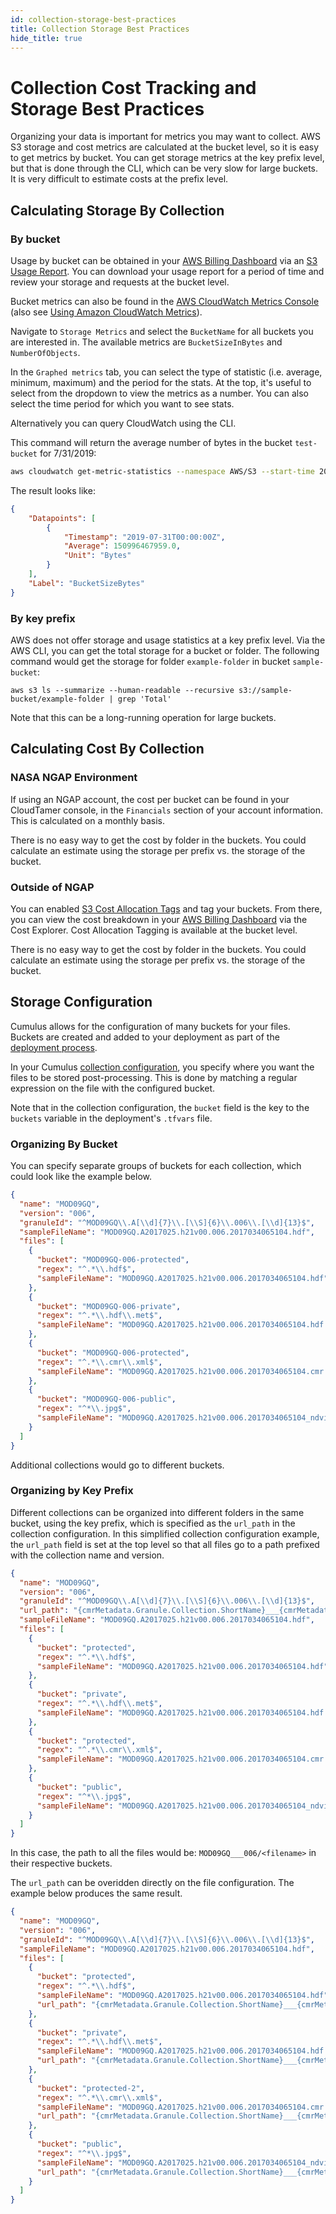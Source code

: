 ```yaml
---
id: collection-storage-best-practices
title: Collection Storage Best Practices
hide_title: true
---
```


# Collection Cost Tracking and Storage Best Practices

Organizing your data is important for metrics you may want to collect. AWS S3 storage and cost metrics are calculated at the bucket level, so it is easy to get metrics by bucket. You can get storage metrics at the key prefix level, but that is done through the CLI, which can be very slow for large buckets. It is very difficult to estimate costs at the prefix level.

## Calculating Storage By Collection

### By bucket

Usage by bucket can be obtained in your [AWS Billing Dashboard](https://console.aws.amazon.com/billing/home) via an [S3 Usage Report](https://docs.aws.amazon.com/AmazonS3/latest/dev/aws-usage-report.html). You can download your usage report for a period of time and review your storage and requests at the bucket level.

Bucket metrics can also be found in the [AWS CloudWatch Metrics Console](https://console.aws.amazon.com/cloudwatch/home#metricsV2:graph=~();namespace=~'AWS*2fS3) (also see [Using Amazon CloudWatch Metrics](https://docs.aws.amazon.com/AmazonCloudWatch/latest/monitoring/working_with_metrics.html)).

Navigate to `Storage Metrics` and select the `BucketName` for all buckets you are interested in. The available metrics are `BucketSizeInBytes` and `NumberOfObjects`.

In the `Graphed metrics` tab, you can select the type of statistic (i.e. average, minimum, maximum) and the period for the stats. At the top, it's useful to select from the dropdown to view the metrics as a number. You can also select the time period for which you want to see stats.

Alternatively you can query CloudWatch using the CLI.

This command will return the average number of bytes in the bucket `test-bucket` for 7/31/2019:

```bash
aws cloudwatch get-metric-statistics --namespace AWS/S3 --start-time 2019-07-31T00:00:00 --end-time 2019-08-01T00:00:00 --period 86400 --statistics Average --region us-east-1 --metric-name BucketSizeBytes --dimensions Name=BucketName,Value=test-bucket Name=StorageType,Value=StandardStorage
```

The result looks like:

```json
{
    "Datapoints": [
        {
            "Timestamp": "2019-07-31T00:00:00Z",
            "Average": 150996467959.0,
            "Unit": "Bytes"
        }
    ],
    "Label": "BucketSizeBytes"
}
```

### By key prefix

AWS does not offer storage and usage statistics at a key prefix level. Via the AWS CLI, you can get the total storage for a bucket or folder. The following command would get the storage for folder `example-folder` in bucket `sample-bucket`:

`aws s3 ls --summarize --human-readable --recursive s3://sample-bucket/example-folder | grep 'Total'`

Note that this can be a long-running operation for large buckets.

## Calculating Cost By Collection

### NASA NGAP Environment

If using an NGAP account, the cost per bucket can be found in your CloudTamer console, in the `Financials` section of your account information. This is calculated on a monthly basis.

There is no easy way to get the cost by folder in the buckets. You could calculate an estimate using the storage per prefix vs. the storage of the bucket.

### Outside of NGAP

You can enabled [S3 Cost Allocation Tags](https://docs.aws.amazon.com/AmazonS3/latest/dev/CostAllocTagging.html) and tag your buckets. From there, you can view the cost breakdown in your [AWS Billing Dashboard](https://console.aws.amazon.com/billing/home) via the Cost Explorer. Cost Allocation Tagging is available at the bucket level.

There is no easy way to get the cost by folder in the buckets. You could calculate an estimate using the storage per prefix vs. the storage of the bucket.

## Storage Configuration

Cumulus allows for the configuration of many buckets for your files. Buckets are created and added to your deployment as part of the [deployment process](../deployment/deployment-readme#create-s3-buckets).

In your Cumulus [collection configuration](../data-cookbooks/setup#collections), you specify where you want the files to be stored post-processing. This is done by matching a regular expression on the file with the configured bucket.

Note that in the collection configuration, the `bucket` field is the key to the `buckets` variable in the deployment's `.tfvars` file.

### Organizing By Bucket

You can specify separate groups of buckets for each collection, which could look like the example below.

```json
{
  "name": "MOD09GQ",
  "version": "006",
  "granuleId": "^MOD09GQ\\.A[\\d]{7}\\.[\\S]{6}\\.006\\.[\\d]{13}$",
  "sampleFileName": "MOD09GQ.A2017025.h21v00.006.2017034065104.hdf",
  "files": [
    {
      "bucket": "MOD09GQ-006-protected",
      "regex": "^.*\\.hdf$",
      "sampleFileName": "MOD09GQ.A2017025.h21v00.006.2017034065104.hdf"
    },
    {
      "bucket": "MOD09GQ-006-private",
      "regex": "^.*\\.hdf\\.met$",
      "sampleFileName": "MOD09GQ.A2017025.h21v00.006.2017034065104.hdf.met"
    },
    {
      "bucket": "MOD09GQ-006-protected",
      "regex": "^.*\\.cmr\\.xml$",
      "sampleFileName": "MOD09GQ.A2017025.h21v00.006.2017034065104.cmr.xml"
    },
    {
      "bucket": "MOD09GQ-006-public",
      "regex": "^*\\.jpg$",
      "sampleFileName": "MOD09GQ.A2017025.h21v00.006.2017034065104_ndvi.jpg"
    }
  ]
}
```

Additional collections would go to different buckets.

### Organizing by Key Prefix

Different collections can be organized into different folders in the same bucket, using the key prefix, which is specified as the `url_path` in the collection configuration. In this simplified collection configuration example, the `url_path` field is set at the top level so that all files go to a path prefixed with the collection name and version.

```json
{
  "name": "MOD09GQ",
  "version": "006",
  "granuleId": "^MOD09GQ\\.A[\\d]{7}\\.[\\S]{6}\\.006\\.[\\d]{13}$",
  "url_path": "{cmrMetadata.Granule.Collection.ShortName}___{cmrMetadata.Granule.Collection.VersionId}",
  "sampleFileName": "MOD09GQ.A2017025.h21v00.006.2017034065104.hdf",
  "files": [
    {
      "bucket": "protected",
      "regex": "^.*\\.hdf$",
      "sampleFileName": "MOD09GQ.A2017025.h21v00.006.2017034065104.hdf"
    },
    {
      "bucket": "private",
      "regex": "^.*\\.hdf\\.met$",
      "sampleFileName": "MOD09GQ.A2017025.h21v00.006.2017034065104.hdf.met"
    },
    {
      "bucket": "protected",
      "regex": "^.*\\.cmr\\.xml$",
      "sampleFileName": "MOD09GQ.A2017025.h21v00.006.2017034065104.cmr.xml"
    },
    {
      "bucket": "public",
      "regex": "^*\\.jpg$",
      "sampleFileName": "MOD09GQ.A2017025.h21v00.006.2017034065104_ndvi.jpg"
    }
  ]
}
```

In this case, the path to all the files would be: `MOD09GQ___006/<filename>` in their respective buckets.

The `url_path` can be overidden directly on the file configuration. The example below produces the same result.

```json
{
  "name": "MOD09GQ",
  "version": "006",
  "granuleId": "^MOD09GQ\\.A[\\d]{7}\\.[\\S]{6}\\.006\\.[\\d]{13}$",
  "sampleFileName": "MOD09GQ.A2017025.h21v00.006.2017034065104.hdf",
  "files": [
    {
      "bucket": "protected",
      "regex": "^.*\\.hdf$",
      "sampleFileName": "MOD09GQ.A2017025.h21v00.006.2017034065104.hdf",
      "url_path": "{cmrMetadata.Granule.Collection.ShortName}___{cmrMetadata.Granule.Collection.VersionId}"
    },
    {
      "bucket": "private",
      "regex": "^.*\\.hdf\\.met$",
      "sampleFileName": "MOD09GQ.A2017025.h21v00.006.2017034065104.hdf.met",
      "url_path": "{cmrMetadata.Granule.Collection.ShortName}___{cmrMetadata.Granule.Collection.VersionId}"
    },
    {
      "bucket": "protected-2",
      "regex": "^.*\\.cmr\\.xml$",
      "sampleFileName": "MOD09GQ.A2017025.h21v00.006.2017034065104.cmr.xml",
      "url_path": "{cmrMetadata.Granule.Collection.ShortName}___{cmrMetadata.Granule.Collection.VersionId}"
    },
    {
      "bucket": "public",
      "regex": "^*\\.jpg$",
      "sampleFileName": "MOD09GQ.A2017025.h21v00.006.2017034065104_ndvi.jpg",
      "url_path": "{cmrMetadata.Granule.Collection.ShortName}___{cmrMetadata.Granule.Collection.VersionId}"
    }
  ]
}
```
